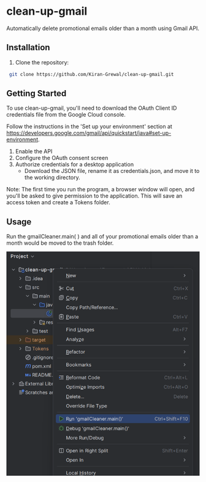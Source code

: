 # clean-up-gmail
Automatically delete promotional emails older than a month using Gmail API.

## Installation
1. Clone the repository:
```bash
 git clone https://github.com/Kiran-Grewal/clean-up-gmail.git
```
## Getting Started
To use clean-up-gmail, you'll need to download the OAuth Client ID credentials file from the Google Cloud console.

Follow the instructions in the 'Set up your environment' section at https://developers.google.com/gmail/api/quickstart/java#set-up-environment.
1. Enable the API
2. Configure the OAuth consent screen
3. Authorize credentials for a desktop application
   - Download the JSON file, rename it as credentials.json, and move it to the working directory.
   
Note: The first time you run the program, a browser window will open, and you'll be asked to give permission to the application. This will save an access token and create a Tokens folder.

## Usage
Run the gmailCleaner.main( ) and all of your promotional emails older than a month would be moved to the trash folder.

![](https://github.com/Kiran-Grewal/clean-up-gmail/blob/main/screenshots/running%20gmailCleaner.main().png)


   
   
